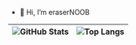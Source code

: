 - 👋 Hi, I’m eraserNOOB


| ![GitHub Stats](https://my-readme-stats-six.vercel.app/api?username=erasernoob&show_icons=true&include_all_commits=true&theme=buefy&hide_border=true) | ![Top Langs](https://my-readme-stats-six.vercel.app/api/top-langs/?username=erasernoob&layout=compact&theme=buefy&hide_border=true) |
| ------------- | ------------- |




<!---
erasernoob/erasernoob is a ✨ special ✨ repository because its `README.md` (this file) appears on your GitHub profile.
You can click the Preview link to take a look at your changes.
--->



